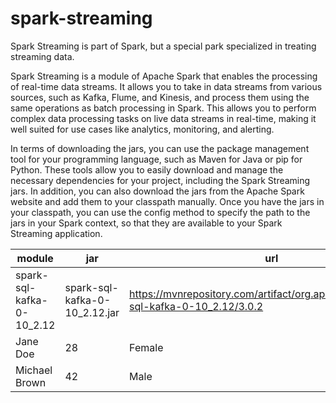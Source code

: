 # spark-streaming

Spark Streaming is part of Spark, but a special park specialized in treating streaming data.

Spark Streaming is a module of Apache Spark that enables the processing of real-time data streams. It allows you to take in data streams from various sources, such as Kafka, Flume, and Kinesis, and process them using the same operations as batch processing in Spark. This allows you to perform complex data processing tasks on live data streams in real-time, making it well suited for use cases like analytics, monitoring, and alerting.

In terms of downloading the jars, you can use the package management tool for your programming language, such as Maven for Java or pip for Python. These tools allow you to easily download and manage the necessary dependencies for your project, including the Spark Streaming jars. In addition, you can also download the jars from the Apache Spark website and add them to your classpath manually. Once you have the jars in your classpath, you can use the config method to specify the path to the jars in your Spark context, so that they are available to your Spark Streaming application.


| module        | jar                           | url                                                                                 |
|---------------|-------------------------------|-------------------------------------------------------------------------------------|
| spark-sql-kafka-0-10_2.12   | spark-sql-kafka-0-10_2.12.jar | https://mvnrepository.com/artifact/org.apache.spark/spark-sql-kafka-0-10_2.12/3.0.2 |
| Jane Doe      | 28                            | Female                                                                              |
| Michael Brown | 42                            | Male                                                                                |
